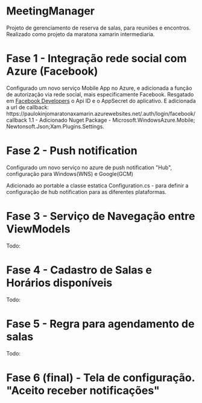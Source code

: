 # MeetingManager
Projeto de gerenciamento de reserva de salas, para reuniões e encontros. Realizado como projeto da maratona xamarin intermediaria.

<h1>Fase 1 - Integração rede social com Azure (Facebook)</h1>
Configurado um novo serviço Mobile App no Azure, e adicionada a função de autorização via rede social, mais especificamente Facebook.
Resgatado em <a href="developers.facebook.com">Facebook Developers</a> o Api ID e o AppSecret do aplicativo. E adicionada a url de callback: 
  https://paulokinjomaratonaxamarin.azurewebsites.net/.auth/login/facebook/callback
1.1 - Adicionado Nuget Package - Microsoft.WindowsAzure.Mobile; Newtonsoft.Json;Xam.Plugins.Settings.

<h1>Fase 2 - Push notification </h1>
Configurado um novo serviço no azure de push notification "Hub", configuração para Windows(WNS) e Google(GCM)

Adicionado ao portable a classe estatica Configuration.cs - para definir a configuração de hub notification para as diferentes plataformas.

<h1>Fase 3 - Serviço de Navegação entre ViewModels</h1>
Todo:
<h1>Fase 4 - Cadastro de Salas e Horários disponíveis</h1>
Todo:
<h1>Fase 5 - Regra para agendamento de salas</h1>
Todo:
<h1>Fase 6 (final) - Tela de configuração. "Aceito receber notificações"</h1>
